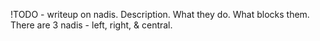 !TODO - writeup on nadis. Description. What they do. What blocks them.
There are 3 nadis - left, right, & central.